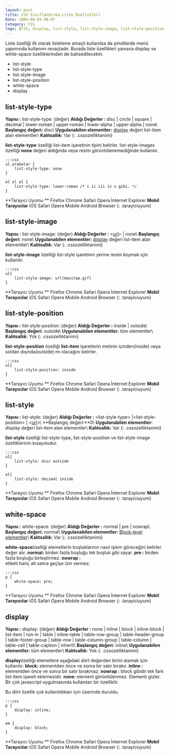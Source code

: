 ```yaml
---
layout: post
title: CSS Sınıflandırma-Liste Özellikleri
Date: 2006-08-03 00:07
Category: CSS
tags: [CSS, display, list-style, list-style-image, list-style-position, list-style-type, white-space]
---
```


Liste özelliği ilk olarak listeleme amaçlı kullanılsa da şimdilerde menü
yapımında kullanımı revaçtadır. Burada liste özellikleri yanısıra
display ve white-space özelliklerinden de bahsedilecektir.

-   list-style
-   list-style-type
-   list-style-image
-   list-style-position
-   white-space
-   display

## list-style-type

**Yapısı :** list-style-type: (değer)
**Aldığı Değerler :** disc | circle | square | decimal | lower-roman | upper-roman | lower-alpha | upper-alpha | none\\
**Başlangıç değeri:** disc\\
**Uygulanabilen elementler:** [display][] değeri list-item alan elementler\\
**Kalıtsallık:** Var
{: .cssozelliktanimi}

**list-style-type** özelliği list-item işaretinin tipini belirler.
list-style-images özelliği **none** değeri aldığında veya resim
görüntülenemediğinde kullanılır.

	:::css
	ul.arabalar {
		list-style-type: none
	}

	ol ol ol {
		list-style-type: lower-roman /* i ii iii iv v gibi. */
	}


**Tarayıcı Uyumu **
Firefox
Chrome
Safari
Opera
İnternet Explorer
**Mobil Tarayıcılar**
iOS Safari
Opera Mobile
Android Browser
{: .tarayiciuyum}

## list-style-image

**Yapısı :** list-style-image: (değer)
**Aldığı Değerler :** <[url][]> | none\\
**Başlangıç değeri:** none\\
**Uygulanabilen elementler:** [display][] değeri list-item alan elementler\\
**Kalıtsallık:** Var
{: .cssozelliktanimi}

**list-style-image** özelliği list-style işaretinin yerine resim koymak
için kullanılır.

	:::css
	ul{
		list-style-image: url(mavitop.gif)
	}

**Tarayıcı Uyumu **
Firefox
Chrome
Safari
Opera
İnternet Explorer
**Mobil Tarayıcılar**
iOS Safari
Opera Mobile
Android Browser
{: .tarayiciuyum}

## list-style-position

**Yapısı :** list-style-position: (değer)
**Aldığı Değerler :** inside | outside\\
**Başlangıç değeri:** outside\\
**Uygulanabilen elementler:** tüm elementler\\
**Kalıtsallık:** Yok
{: .cssozelliktanimi}

**list-style-position** özelliği **list-item** işaretlerin metinin
içinden(inside) veya soldan dışında(outside) mı olacağını belirler.

	:::css
	ul{
		list-style-position: inside
	}


**Tarayıcı Uyumu **
Firefox
Chrome
Safari
Opera
İnternet Explorer
**Mobil Tarayıcılar**
iOS Safari
Opera Mobile
Android Browser
{: .tarayiciuyum}


## list-style

**Yapısı :** list-style: (değer)
**Aldığı Değerler :** <list-style-type\> |<list-style-position\> | <[url][]>\\
**Başlangıç değeri:**0\\
**Uygulanabilen elementler:** display değeri list-item alan elementler\\
**Kalıtsallık:** Var
{: .cssozelliktanimi}

**list-style** özelliği list-style-type, list-style-position ve
list-style-image özelliklerinin kısayoludur.

	:::css
	ul{
		list-style: disc outside
	}

	ol{
		list-style: decimal inside
	}

**Tarayıcı Uyumu **
Firefox
Chrome
Safari
Opera
İnternet Explorer
**Mobil Tarayıcılar**
iOS Safari
Opera Mobile
Android Browser
{: .tarayiciuyum}

## white-space

**Yapısı :** white-space: (değer)
**Aldığı Değerler :** normal | pre | nowrap\\
**Başlangıç değeri:** normal\\
**Uygulanabilen elementler:** [Block-level elementler][]\\
**Kalıtsallık:** Var
{: .cssozelliktanimi}

**white-space**özelliği elemetlerin boşluklarının nasıl işlem göreceğini
belirler. değer alır. **normal:** birden fazla boşluğu tek boşluk gibi
sayar. **pre :** birden fazla boşluğu birleştirmez. **nowrap :** <br>
etiketi hariç alt satıra geçişe izin vermez.

	:::css
	p {
		white-space: pre;
	}

**Tarayıcı Uyumu **
Firefox
Chrome
Safari
Opera
İnternet Explorer
**Mobil Tarayıcılar**
iOS Safari
Opera Mobile
Android Browser
{: .tarayiciuyum}

## display

**Yapısı :** display: (değer)
**Aldığı Değerler :** none | inline | block | inline-block | list-item | run-in | table | inline-table | table-row-group | table-header-group | table-footer-group | table-row |
table-column-group | table-column | table-cell | table-caption | inherit\\
**Başlangıç değeri:** inline\\
**Uygulanabilen elementler:** tüm elementler\\
**Kalıtsallık:** Yok
{: .cssozelliktanimi}

**display**özelliği elemetlere aşağıdaki dört değerden birini atamak
için kullanılır: **block:** elementden önce ve sonra bir satır bırakır.
**inline :** elementden önce ve sonra bir satır bırakmaz. **nowrap :**
block gibidir tek fark list-item işareti eklemesidir.
**none:** element görüntülenmez. Elementi gizler. Bir çok javascript
uygulmasında kullanılan bir özelliktir.

Bu dört özellik çok kullanıldıkları için üzerinde duruldu.

	:::css
	p {
		display: inline;
	}

	em {
		display: block;
	}

**Tarayıcı Uyumu **
Firefox
Chrome
Safari
Opera
İnternet Explorer
**Mobil Tarayıcılar**
iOS Safari
Opera Mobile
Android Browser
{: .tarayiciuyum}

  [display]: #
  [url]: http://www.fatihhayrioglu.com/?p=95
  [Block-level elementler]: http://www.fatihhayrioglu.com/?p=13

